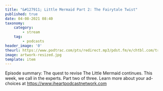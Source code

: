 ```yaml
---
title: "&#127911; Little Mermaid Part 2: The Fairytale Twist"
published: true
date: 04-08-2021 08:40
taxonomy:
    category:
        - stream
    tag:
        - podcasts
header_image: '0'
theurl: https://www.podtrac.com/pts/redirect.mp3/pdst.fm/e/chtbl.com/track/39E17/traffic.megaphone.fm/HSW5782558045.mp3?updated=1627400368
image: artwork-resized.jpg
template: item
--- 
```

Episode summary: The quest to revise The Little Mermaid continues. This week, we call in the experts. Part two of three. Learn more about your ad-choices at https://www.iheartpodcastnetwork.com
